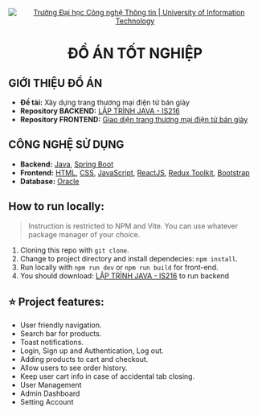 <p align="center">
  <a href="https://www.uit.edu.vn/" title="Trường Đại học Công nghệ Thông tin" style="border: none;">
    <img src="https://i.imgur.com/WmMnSRt.png" alt="Trường Đại học Công nghệ Thông tin | University of Information Technology">
  </a>
</p>

<h1 align="center"><b>ĐỒ ÁN TỐT NGHIỆP</b></h1>

## GIỚI THIỆU ĐỒ ÁN

- **Đề tài:** Xây dựng trang thương mại điện tử bán giày
- **Repository BACKEND:** [LẬP TRÌNH JAVA - IS216](https://github.com/DiiKhanh/is216-java-sneaker)
- **Repository FRONTEND:** [Giao diện trang thương mại điện tử bán giày](https://github.com/DiiKhanh/FE-Project-Sneaker-with-springboot)

## CÔNG NGHỆ SỬ DỤNG

- **Backend:** [Java](https://www.java.com/en/), [Spring Boot](https://docs.spring.io/spring-boot/docs/current/reference/htmlsingle/)
- **Frontend:** [HTML](https://developer.mozilla.org/en-US/docs/Web/HTML), [CSS](https://developer.mozilla.org/en-US/docs/Web/CSS), [JavaScript](https://www.javascript.com/), [ReactJS](https://reactjs.org/), [Redux Toolkit](https://redux.js.org/), [Bootstrap](https://reactstrap.github.io/?path=/story/home-installation--page)
- **Database:** [Oracle](https://www.oracle.com/)

## How to run locally:

> Instruction is restricted to NPM and Vite. You can use whatever package manager of your choice.

1. Cloning this repo with `git clone`.
2. Change to project directory and install dependecies: `npm install`.
3. Run locally with `npm run dev` or `npm run build` for front-end.
4. You should download: [LẬP TRÌNH JAVA - IS216](https://github.com/DiiKhanh/is216-java-sneaker) to run backend

## ⭐ Project features:

- User friendly navigation.
- Search bar for products.
- Toast notifications.
- Login, Sign up and Authentication, Log out.
- Adding products to cart and checkout.
- Allow users to see order history.
- Keep user cart info in case of accidental tab closing.
- User Management
- Admin Dashboard
- Setting Account
